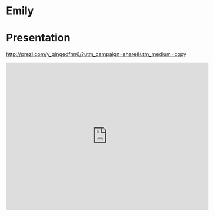 # Emily

# Presentation


http://prezi.com/y_gingedfnn6/?utm_campaign=share&utm_medium=copy

<iframe id="iframe_container" frameborder="0" webkitallowfullscreen="" mozallowfullscreen="" allowfullscreen="" width="550" height="400" src="https://prezi.com/embed/y_gingedfnn6/?bgcolor=ffffff&amp;lock_to_path=0&amp;autoplay=0&amp;autohide_ctrls=0&amp;landing_data=bHVZZmNaNDBIWnNjdEVENDRhZDFNZGNIUE43MHdLNWpsdFJLb2ZHanI5a2h1Q0lWZU1oNGlSQnA0VTRpSm9VeHJBPT0&amp;landing_sign=mQ3rfae7Ge5VUVNFj6Xp_XJzBYK4IuO6IeeywSNs-ow"></iframe>
